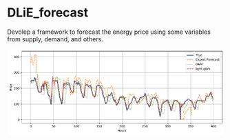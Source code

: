 # DLiE_forecast
Devolep a framework to forecast the energy price using some variables from supply, demand, and others.

![Forecast Plot](pics/pic1_train_res.png)
